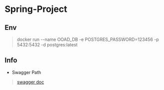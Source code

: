 # Spring-Project

## Env

> docker run --name OOAD_DB -e POSTGRES_PASSWORD=123456 -p 5432:5432 -d postgres:latest

## Info

- Swagger Path

> [swagger doc](http://localhost:8082/swagger-ui/index.html)